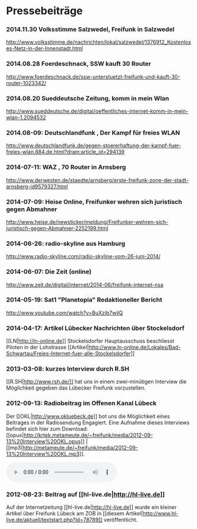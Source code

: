 # Pressebeiträge
### 2014.11.30 Volksstimme Salzwedel, Freifunk in Salzwedel
http://www.volksstimme.de/nachrichten/lokal/salzwedel/1376912_Kostenloses-Netz-in-der-Innenstadt.html

### 2014.08.28 Foerdeschnack, SSW kauft 30 Router
http://www.foerdeschnack.de/ssw-unterstuetzt-freifunk-und-kauft-30-router-1023342/

### 2014.08.20 Sueddeutsche Zeitung, komm in mein Wlan
http://www.sueddeutsche.de/digital/oeffentliches-internet-komm-in-mein-wlan-1.2094532

### 2014.08-09: Deutschlandfunk , Der Kampf für freies WLAN
http://www.deutschlandfunk.de/gegen-stoererhaftung-der-kampf-fuer-freies-wlan.684.de.html?dram:article_id=294139

### 2014-07-11: WAZ , 70 Router in Arnsberg
http://www.derwesten.de/staedte/arnsberg/erste-freifunk-zone-der-stadt-arnsberg-id9579327.html

### 2014-07-09: Heise Online, Freifunker wehren sich juristisch gegen Abmahner
http://www.heise.de/newsticker/meldung/Freifunker-wehren-sich-juristisch-gegen-Abmahner-2252199.html

### 2014-06-26: radio-skyline aus Hamburg
http://www.radio-skyline.com/radio-skyline-vom-26-juni-2014/

### 2014-06-07: Die Zeit (online)
http://www.zeit.de/digital/internet/2014-06/freifunk-internet-nsa


### 2014-05-19: Sat1 "Planetopia" Redaktioneller Bericht
http://www.youtube.com/watch?v=BuXzib7wilQ

### 2014-04-17: Artikel Lübecker Nachrichten über Stockelsdorf
[[LN|http://ln-online.de]] Stockelsdorfer Hauptausschuss beschliesst Piloten in der Lohstrasse
[[Artikel|http://www.ln-online.de/Lokales/Bad-Schwartau/Freies-Internet-fuer-alle-Stockelsdorfer]]




### 2013-03-08: kurzes Interview durch R.SH
[[R.SH|http://www.rsh.de/]] hat uns in einem zwei-minütigen Interview die Möglichkeit gegeben das Lübecker Freifunk vorzustellen.

### 2012-09-13: Radiobeitrag im Offenen Kanal Lübeck
Der [[OKL|http://www.okluebeck.de]] bot uns die Möglichkeit eines Beitrages in der Radiosendung Engagiert. Eine Aufnahme dieses Interviews befindet sich hier zum Download: [[opus|http://krtek.metameute.de/~freifunk/media/2012-09-13%20Interview%20OKL.opus]] | [[mp3|http://metameute.de/~freifunk/media/2012-09-13%20Interview%20OKL.mp3]].

<audio controls="controls">
  <source src="http://metameute.de/~freifunk/media/2012-09-13%20Interview%20OKL.opus"/>
  <source src="http://metameute.de/~freifunk/media/2012-09-13%20Interview%20OKL.mp3" />
</audio>

### 2012-08-23: Beitrag auf [[hl-live.de|http://hl-live.de]]
Auf der Internetzeitung [[hl-live.de|http://hl-live.de]] wurde ein kleiner Artikel über Freifunk Lübeck am ZOB in [[diesem Artikel|http://www.hl-live.de/aktuell/textstart.php?id=78789]] veröffentlicht.

